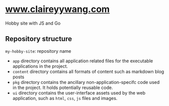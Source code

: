 # www.claireyywang.com

Hobby site with JS and Go 

## Repository structure

`my-hobby-site`: repository name

* `app` directory contains all application related files for the executable applications in the project.
* `content` directory contains all formats of content such as markdown blog posts
* `pkg` directory contains the ancillary non-application-specifc code used in the project. It holds potentially reusable code.
* `ui` directory contains the user-interface assets used by the web application, such as `html`, `css`, `js` files and images.
